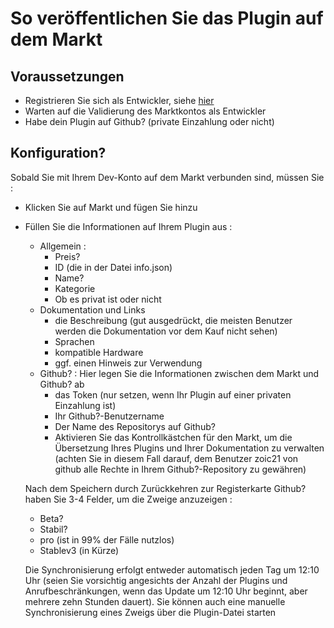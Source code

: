 # So veröffentlichen Sie das Plugin auf dem Markt

## Voraussetzungen

- Registrieren Sie sich als Entwickler, siehe [hier](https://www.jeedom.com/site/fr/dev.html)
- Warten auf die Validierung des Marktkontos als Entwickler
- Habe dein Plugin auf Github? (private Einzahlung oder nicht)

## Konfiguration?

Sobald Sie mit Ihrem Dev-Konto auf dem Markt verbunden sind, müssen Sie : 

- Klicken Sie auf Markt und fügen Sie hinzu
- Füllen Sie die Informationen auf Ihrem Plugin aus : 
  - Allgemein : 
    - Preis?
    - ID (die in der Datei info.json)
    - Name?
    - Kategorie
    - Ob es privat ist oder nicht
  - Dokumentation und Links
    - die Beschreibung (gut ausgedrückt, die meisten Benutzer werden die Dokumentation vor dem Kauf nicht sehen)
    - Sprachen
    - kompatible Hardware
    - ggf. einen Hinweis zur Verwendung
  - Github? : Hier legen Sie die Informationen zwischen dem Markt und Github? ab
    - das Token (nur setzen, wenn Ihr Plugin auf einer privaten Einzahlung ist)
    - Ihr Github?-Benutzername
    - Der Name des Repositorys auf Github?
    - Aktivieren Sie das Kontrollkästchen für den Markt, um die Übersetzung Ihres Plugins und Ihrer Dokumentation zu verwalten (achten Sie in diesem Fall darauf, dem Benutzer zoic21 von github alle Rechte in Ihrem Github?-Repository zu gewähren)
    
   Nach dem Speichern durch Zurückkehren zur Registerkarte Github? haben Sie 3-4 Felder, um die Zweige anzuzeigen : 
   
   - Beta?
   - Stabil?
   - pro (ist in 99% der Fälle nutzlos)
   - Stablev3 (in Kürze)
   
   Die Synchronisierung erfolgt entweder automatisch jeden Tag um 12:10 Uhr (seien Sie vorsichtig angesichts der Anzahl der Plugins und Anrufbeschränkungen, wenn das Update um 12:10 Uhr beginnt, aber mehrere zehn Stunden dauert). Sie können auch eine manuelle Synchronisierung eines Zweigs über die Plugin-Datei starten
